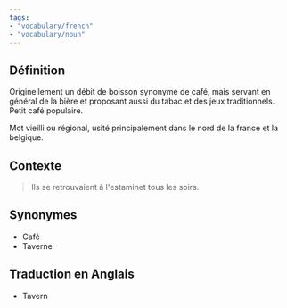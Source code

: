 ```yaml
---
tags:
- "vocabulary/french"
- "vocabulary/noun"
---
```


## Définition
Originellement un débit de boisson synonyme de café, mais servant en général de la bière et proposant aussi du tabac et des jeux traditionnels. Petit café populaire. 

Mot vieilli ou régional, usité principalement dans le nord de la france et la belgique. 

## Contexte
> Ils se retrouvaient à l'estaminet tous les soirs. 

## Synonymes
- Café
- Taverne

## Traduction en Anglais
- Tavern
